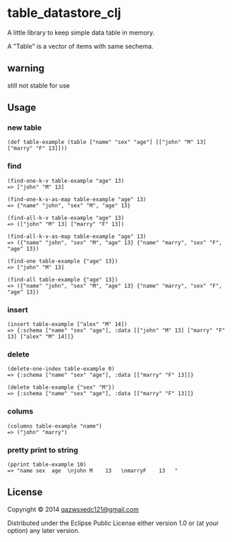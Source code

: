 # table_datastore_clj

A little library to keep simple data table in memory.

A "Table" is a vector of items with same sechema.

## warning

still not stable for use

## Usage

### new table

```
(def table-example (table ["name" "sex" "age"] [["john" "M" 13] ["marry" "F" 13]]))
```

### find

```
(find-one-k-v table-example "age" 13)
=> ["john" "M" 13]

(find-one-k-v-as-map table-example "age" 13)
=> {"name" "john", "sex" "M", "age" 13}

(find-all-k-v table-example "age" 13)
=> (["john" "M" 13] ["marry" "F" 13])

(find-all-k-v-as-map table-example "age" 13)
=> ({"name" "john", "sex" "M", "age" 13} {"name" "marry", "sex" "F", "age" 13})

(find-one table-example {"age" 13})
=> ["john" "M" 13]

(find-all table-example {"age" 13})
=> ({"name" "john", "sex" "M", "age" 13} {"name" "marry", "sex" "F", "age" 13})
```

### insert

```
(insert table-example ["alex" "M" 14])
=> {:schema ["name" "sex" "age"], :data [["john" "M" 13] ["marry" "F" 13] ["alex" "M" 14]]}
```

### delete

```
(delete-one-index table-example 0)
=> {:schema ["name" "sex" "age"], :data [["marry" "F" 13]]}

(delete table-example {"sex" "M"})
=> {:schema ["name" "sex" "age"], :data [["marry" "F" 13]]}
```
### colums

```
(columns table-example "name")
=> ("john" "marry")
```

### pretty print to string

```
(pprint table-example 10)
=> "name sex  age  \njohn M    13   \nmarryF    13   "
```

## License

Copyright © 2014 qazwsxedc121@gmail.com

Distributed under the Eclipse Public License either version 1.0 or (at
your option) any later version.
